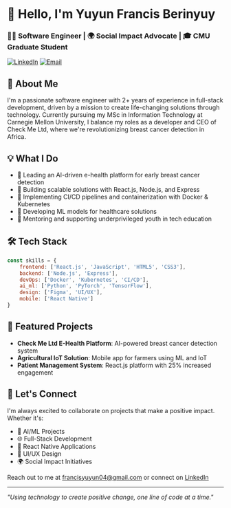 # 👋 Hello, I'm Yuyun Francis Berinyuy

### 👨‍💻 Software Engineer | 🌍 Social Impact Advocate | 🎓 CMU Graduate Student

[![LinkedIn](https://img.shields.io/badge/LinkedIn-Connect-blue.svg)](https://www.linkedin.com/in/yuyunfrancis/)
[![Email](https://img.shields.io/badge/Email-Contact-red.svg)](mailto:francisyuyun04@gmail.com)

## 🚀 About Me

I'm a passionate software engineer with 2+ years of experience in full-stack development, driven by a mission to create life-changing solutions through technology. Currently pursuing my MSc in Information Technology at Carnegie Mellon University, I balance my roles as a developer and CEO of Check Me Ltd, where we're revolutionizing breast cancer detection in Africa.

## 💡 What I Do

- 🏥 Leading an AI-driven e-health platform for early breast cancer detection
- 🌱 Building scalable solutions with React.js, Node.js, and Express
- 🔧 Implementing CI/CD pipelines and containerization with Docker & Kubernetes
- 🤖 Developing ML models for healthcare solutions
- 👥 Mentoring and supporting underprivileged youth in tech education

## 🛠️ Tech Stack

```javascript
const skills = {
    frontend: ['React.js', 'JavaScript', 'HTML5', 'CSS3'],
    backend: ['Node.js', 'Express'],
    devOps: ['Docker', 'Kubernetes', 'CI/CD'],
    ai_ml: ['Python', 'PyTorch', 'TensorFlow'],
    design: ['Figma', 'UI/UX'],
    mobile: ['React Native']
}
```

## 🌟 Featured Projects

- **Check Me Ltd E-Health Platform**: AI-powered breast cancer detection system
- **Agricultural IoT Solution**: Mobile app for farmers using ML and IoT
- **Patient Management System**: React.js platform with 25% increased engagement

## 🤝 Let's Connect

I'm always excited to collaborate on projects that make a positive impact. Whether it's:
- 🤖 AI/ML Projects
- 🌐 Full-Stack Development
- 📱 React Native Applications
- 🎨 UI/UX Design
- 🌍 Social Impact Initiatives

Reach out to me at francisyuyun04@gmail.com or connect on [LinkedIn](https://www.linkedin.com/in/yuyunfrancis/)

---
*"Using technology to create positive change, one line of code at a time."*
